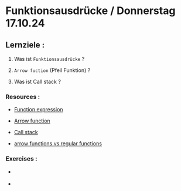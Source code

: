 # Funktionsausdrücke / Donnerstag 17.10.24

## Lernziele :

1. Was ist `Funktionsausdrücke` ?

2. `Arrow fuction` (Pfeil Funktion) ?

3. Was ist Call stack ?

### Resources :

- [Function expression](https://developer.mozilla.org/en-US/docs/Web/JavaScript/Reference/Operators/function)

- [Arrow function](https://developer.mozilla.org/en-US/docs/Web/JavaScript/Reference/Functions/Arrow_functions)

- [Call stack](https://developer.mozilla.org/en-US/docs/Glossary/Call_stack)

- [arrow functions vs regular functions](https://www.youtube.com/watch?v=5iGGvJn8K1U&t=136s)

### Exercises :

- []()

- []()

